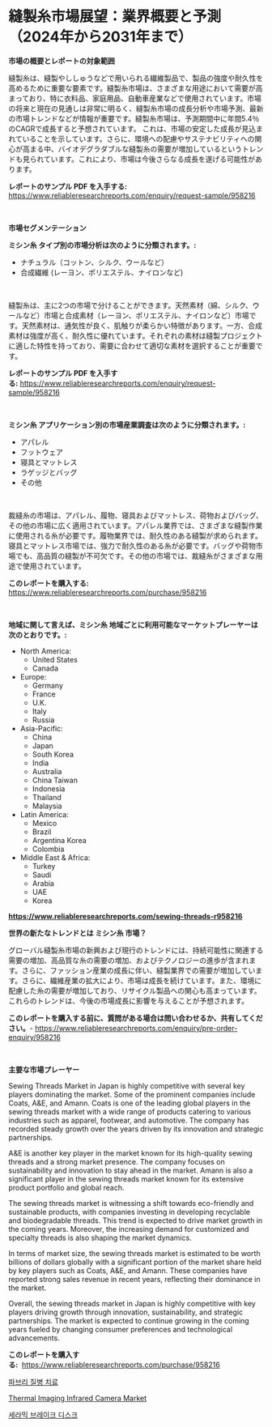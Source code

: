 <p><h1>縫製糸市場展望：業界概要と予測（2024年から2031年まで）</h1></p><p><strong>市場の概要とレポートの対象範囲</strong></p>
<p><p>縫製糸は、縫製やししゅうなどで用いられる繊維製品で、製品の強度や耐久性を高めるために重要な要素です。縫製糸市場は、さまざまな用途において需要が高まっており、特に衣料品、家庭用品、自動車産業などで使用されています。市場の将来と現在の見通しは非常に明るく、縫製糸市場の成長分析や市場予測、最新の市場トレンドなどが情報が重要です。縫製糸市場は、予測期間中に年間5.4％のCAGRで成長すると予想されています。 これは、市場の安定した成長が見込まれていることを示しています。さらに、環境への配慮やサステナビリティへの関心が高まる中、バイオデグラダブルな縫製糸の需要が増加しているというトレンドも見られています。これにより、市場は今後さらなる成長を遂げる可能性があります。</p></p>
<p><strong>レポートのサンプル PDF を入手する:</strong> <a href="https://www.reliableresearchreports.com/enquiry/request-sample/958216">https://www.reliableresearchreports.com/enquiry/request-sample/958216</a></p>
<p>&nbsp;</p>
<p><strong>市場セグメンテーション</strong></p>
<p><strong>ミシン糸 タイプ別の市場分析は次のように分類されます。:</strong></p>
<p><ul><li>ナチュラル（コットン、シルク、ウールなど）</li><li>合成繊維 (レーヨン、ポリエステル、ナイロンなど)</li></ul></p>
<p>&nbsp;</p>
<p><p>縫製糸は、主に2つの市場で分けることができます。天然素材（綿、シルク、ウールなど）市場と合成素材（レーヨン、ポリエステル、ナイロンなど）市場です。天然素材は、通気性が良く、肌触りが柔らかい特徴があります。一方、合成素材は強度が高く、耐久性に優れています。それぞれの素材は縫製プロジェクトに適した特性を持っており、需要に合わせて適切な素材を選択することが重要です。</p></p>
<p><strong>レポートのサンプル PDF を入手する:</strong>&nbsp;<a href="https://www.reliableresearchreports.com/enquiry/request-sample/958216">https://www.reliableresearchreports.com/enquiry/request-sample/958216</a></p>
<p>&nbsp;</p>
<p><strong> ミシン糸 アプリケーション別の市場産業調査は次のように分類されます。:</strong></p>
<p><ul><li>アパレル</li><li>フットウェア</li><li>寝具とマットレス</li><li>ラゲッジとバッグ</li><li>その他</li></ul></p>
<p>&nbsp;</p>
<p><p>裁縫糸の市場は、アパレル、履物、寝具およびマットレス、荷物およびバッグ、その他の市場に広く適用されています。アパレル業界では、さまざまな縫製作業に使用される糸が必要です。履物業界では、耐久性のある縫製が求められます。寝具とマットレス市場では、強力で耐久性のある糸が必要です。バッグや荷物市場でも、高品質の縫製が不可欠です。その他の市場では、裁縫糸がさまざまな用途で使用されています。</p></p>
<p><strong>このレポートを購入する:</strong>&nbsp; <a href="https://www.reliableresearchreports.com/purchase/958216">https://www.reliableresearchreports.com/purchase/958216</a></p>
<p>&nbsp;</p>
<p><strong>地域に関して言えば、ミシン糸 地域ごとに利用可能なマーケットプレーヤーは次のとおりです。:</strong></p>
<p><ul>
    <li>
        North America:
        <ul>
            <li>United States</li>
            <li>Canada</li>
        </ul>
    </li>
    <li>
        Europe:
        <ul>
            <li>Germany</li>
            <li>France</li>
            <li>U.K.</li>
            <li>Italy</li>
            <li>Russia</li>
        </ul>
    </li>
    <li>
        Asia-Pacific:
        <ul>
            <li>China</li>
            <li>Japan</li>
            <li>South Korea</li>
            <li>India</li>
            <li>Australia</li>
            <li>China Taiwan</li>
            <li>Indonesia</li>
            <li>Thailand</li>
            <li>Malaysia</li>
        </ul>
    </li>
    <li>
        Latin America:
        <ul>
            <li>Mexico</li>
            <li>Brazil</li>
            <li>Argentina Korea</li>
            <li>Colombia</li>
        </ul>
    </li>
    <li>
        Middle East & Africa:
        <ul>
            <li>Turkey</li>
            <li>Saudi</li>
            <li>Arabia</li>
            <li>UAE</li>
            <li>Korea</li>
        </ul>
    </li>
    </ul></p>
<p><strong><a href="https://www.reliableresearchreports.com/sewing-threads-r958216">https://www.reliableresearchreports.com/sewing-threads-r958216</a></strong>&nbsp;</p>
<p><strong>世界の新たなトレンドとは ミシン糸 市場？</strong></p>
<p><p>グローバル縫製糸市場の新興および現行のトレンドには、持続可能性に関連する需要の増加、高品質な糸の需要の増加、およびテクノロジーの進歩が含まれます。さらに、ファッション産業の成長に伴い、縫製業界での需要が増加しています。さらに、繊維産業の拡大により、市場は成長を続けています。また、環境に配慮した糸の需要が増加しており、リサイクル製品への関心も高まっています。これらのトレンドは、今後の市場成長に影響を与えることが予想されます。</p></p>
<p><strong>このレポートを購入する前に、質問がある場合は問い合わせるか、共有してください。</strong>- <a href="https://www.reliableresearchreports.com/enquiry/pre-order-enquiry/958216">https://www.reliableresearchreports.com/enquiry/pre-order-enquiry/958216</a></p>
<p>&nbsp;</p>
<p><strong>主要な市場プレーヤー</strong></p>
<p><p>Sewing Threads Market in Japan is highly competitive with several key players dominating the market. Some of the prominent companies include Coats, A&E, and Amann. Coats is one of the leading global players in the sewing threads market with a wide range of products catering to various industries such as apparel, footwear, and automotive. The company has recorded steady growth over the years driven by its innovation and strategic partnerships.</p><p>A&E is another key player in the market known for its high-quality sewing threads and a strong market presence. The company focuses on sustainability and innovation to stay ahead in the market. Amann is also a significant player in the sewing threads market known for its extensive product portfolio and global reach.</p><p>The sewing threads market is witnessing a shift towards eco-friendly and sustainable products, with companies investing in developing recyclable and biodegradable threads. This trend is expected to drive market growth in the coming years. Moreover, the increasing demand for customized and specialty threads is also shaping the market dynamics.</p><p>In terms of market size, the sewing threads market is estimated to be worth billions of dollars globally with a significant portion of the market share held by key players such as Coats, A&E, and Amann. These companies have reported strong sales revenue in recent years, reflecting their dominance in the market.</p><p>Overall, the sewing threads market in Japan is highly competitive with key players driving growth through innovation, sustainability, and strategic partnerships. The market is expected to continue growing in the coming years fueled by changing consumer preferences and technological advancements.</p></p>
<p><strong>このレポートを購入する:</strong>&nbsp;&nbsp;<a href="https://www.reliableresearchreports.com/purchase/958216">https://www.reliableresearchreports.com/purchase/958216</a></p>
<p><p><a href="https://github.com/Elenrrera7685/Market-Research-Report-List-1/blob/main/364493126421.md">파브리 질병 치료</a></p><p><a href="https://github.com/Whitneyboyettebo9kiw7yr13/Market-Research-Report-List-2/blob/main/thermal-imaging-infrared-camera-market.md">Thermal Imaging Infrared Camera Market</a></p><p><a href="https://github.com/sammyUltyylrich9067856/Market-Research-Report-List-1/blob/main/756573926422.md">세라믹 브레이크 디스크</a></p></p>